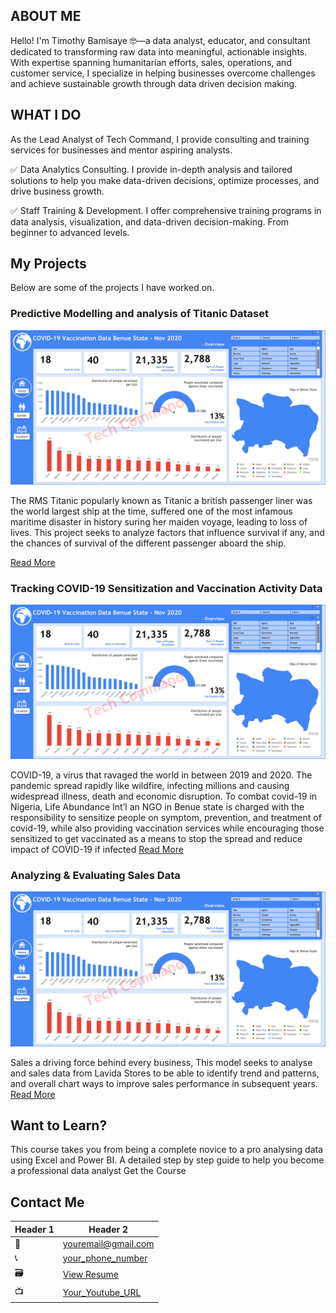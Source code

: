 ## ABOUT ME

Hello! I'm Timothy Bamisaye 🤓—a data analyst, educator, and consultant dedicated to transforming raw data into meaningful, actionable insights. With expertise spanning humanitarian efforts, sales, operations, and customer service, I specialize in helping businesses overcome challenges and achieve sustainable growth through data driven decision making.

## WHAT I DO

As the Lead Analyst of Tech Command, I provide consulting and training services for businesses and mentor aspiring analysts.

✅ Data Analytics Consulting. I provide in-depth analysis and tailored solutions to help you make data-driven decisions, optimize processes, and drive business growth.

✅ Staff Training & Development. I offer comprehensive training programs in data analysis, visualization, and data-driven decision-making. From beginner to advanced levels.

## My Projects

Below are some of the projects I have worked on.

### Predictive Modelling and analysis of Titanic Dataset

![Titanic Dataset](titanic_dashboard.png)	 

The RMS Titanic popularly known as Titanic a british passenger liner was the world largest ship at the time, suffered one of the most infamous maritime disaster in history suring her maiden voyage, leading to loss of lives. This project seeks to analyze factors that influence survival if any, and the chances of survival of the different passenger aboard the ship.

[Read More]()

### Tracking COVID-19 Sensitization and Vaccination Activity Data

![Titanic Dataset](titanic_dashboard.png)	 

COVID-19, a virus that ravaged the world in between 2019 and 2020. The pandemic spread rapidly like wildfire, infecting millions and causing widespread illness, death and economic disruption. To combat covid-19 in Nigeria, Life Abundance Int’l an NGO in Benue state is charged with the responsibility to sensitize people on symptom, prevention, and treatment of covid-19, while also providing vaccination services while encouraging those sensitized to get vaccinated as a means to stop the spread and reduce impact of COVID-19 if infected
[Read More]()

### Analyzing & Evaluating Sales Data

![Titanic Dataset](titanic_dashboard.png)	 

Sales a driving force behind every business, This model seeks to analyse and sales data from Lavida Stores to be able to identify trend and patterns, and overall chart ways to improve sales performance in subsequent years.
[Read More]()

## Want to Learn?

This course takes you from being a complete novice to a pro analysing data using Excel and Power BI. A detailed step by step guide to help you become a professional data analyst
Get the Course

## Contact Me

| Header 1 | Header 2 |
|----------|----------|
| 📩   |   [youremail@gmail.com](mailto:your_email@gmail.com)  	   | 	<!-- replace your_email@gmail.com with your email address -->
| 📞   |   [your_phone_number](https://wa.me/2348060606060)  	   |	<!-- replace 2348060606060 with your phone number, remember to add your country code -->	
| 🗃️	| 	[View Resume](https://www.example.com)				   |	<!-- replace with the name and extension of your resume -->
| 📺	|	[Your_Youtube_URL](https://www.example.com)	           | 	<!-- replace https://www.example.com with your youtube url -->




